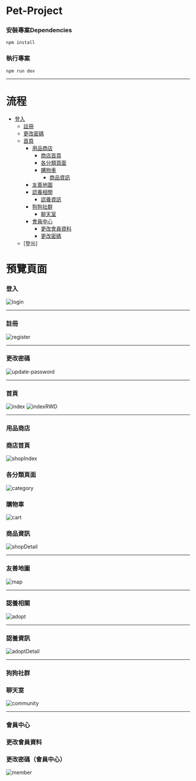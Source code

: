 # Pet-Project
### 安裝專案Dependencies
```
npm install
```
### 執行專案
```
npm run dev
```

---
# 流程
- [登入](#登入)
  - [註冊](#註冊)
  - [更改密碼](#更改密碼)
  - [首頁](#首頁)
    - [用品商店](#用品商店)
      - [商店首頁](#商店首頁)
      - [各分類頁面](#各分類頁面)
      - [購物車](#購物車)
        - [商品資訊](#商品資訊)
    - [友善地圖](#友善地圖)
    - [認養相關](#認養相關)
      - [認養資訊](#認養資訊)
    - [狗狗社群](#狗狗社群)
      - [聊天室](#聊天室)
    - [會員中心](#會員中心)
      - [更改會員資料](#更改會員資料)
      - [更改密碼](#更改密碼)
  - [登出]


# 預覽頁面
### 登入
![login](https://github.com/user-attachments/assets/f0b1ca26-8b28-451e-8670-afeadfa1e8e4)

---
### 註冊
![register](https://github.com/user-attachments/assets/f4eff87e-cc29-4670-bee0-e30ccb32c44e)

---
### 更改密碼
![update-password](https://github.com/user-attachments/assets/39d66712-6a32-48f8-b67c-c0360502ab1e)

---
### 首頁
![index](https://github.com/user-attachments/assets/3b284d72-1640-4f09-bb1d-59888895a558)
![indexRWD](https://github.com/user-attachments/assets/f4c41b20-e301-4cb2-8359-12a8ee69c14f)

---
### 用品商店
### 商店首頁
![shopIndex](https://github.com/user-attachments/assets/41652fc0-e11e-4515-977c-9ae3f6c3130e)

### 各分類頁面
![category](https://github.com/user-attachments/assets/6fca89e7-3c5f-4d56-b327-8f8517122f70)

### 購物車
![cart](https://github.com/user-attachments/assets/2757e749-a5d2-4c54-983b-43dd9febe509)

### 商品資訊
![shopDetail](https://github.com/user-attachments/assets/ff40cbd6-4bbd-4b90-8266-e867f4c99842)

---
### 友善地圖
![map](https://github.com/user-attachments/assets/2675a05e-c792-45a0-bd12-d37ae6254ee8)

---
### 認養相關
![adopt](https://github.com/user-attachments/assets/0ee40f0c-f95d-4ad2-9675-acddd0296cb0)

---
### 認養資訊
![adoptDetail](https://github.com/user-attachments/assets/500b88a8-e464-4952-87df-cfb96ec4901f)

---
### 狗狗社群
### 聊天室
![community](https://github.com/user-attachments/assets/6caeeea8-67d4-4d79-a7d7-fd0a729d9f45)

---
### 會員中心
### 更改會員資料
### 更改密碼（會員中心）
![member](https://github.com/user-attachments/assets/93c6743e-02d9-4792-a4ab-9b1769bde345)
